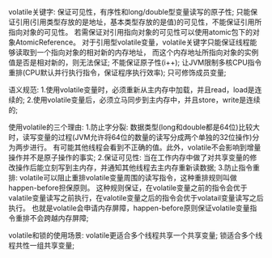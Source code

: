 volatile关键字: 保证可见性，有序性和long/double型变量读写的原子性;
    只能保证引用(引用类型存放的是地址，基本类型存放的是值)的可见性，不能保证引用所指向对象的可见性。
    若需保证对引用指向对象的可见性可以使用atomic包下的对象AtomicReference。
    对于引用型volatile变量，volatile关键字只能保证线程能够读取到一个指向对象的相对新的内存地址，
    而这个内存地址所指向对象的实例值是否是相对新的，则无法保证;
    不能保证原子性(i++);
    让JVM限制多核CPU指令重排(CPU默认并行执行指令，保证程序执行效率);
    只可修饰成员变量;

语义规范:
1.使用volatile变量时，必须重新从主内存中加载，并且read，load是连续的;
2.使用volatile变量后，必须立马同步到主内存中，并且store，write是连续的;

使用volatile的三个理由:
    1.防止字分裂: 数据类型(long和double都是64位)比较大时，读写变量的过程(JVM允许将64位的数量的读写分成两个单独的32位操作)分为两步进行。
      有可能其他线程会看到不正确的值。此外，volatile不会影响到增量操作并不是原子操作的事实;
    2.保证可见性: 当在工作内存中做了对共享变量的修改操作后能立刻写到主内存，并通知其他线程去主内存重新读数据;
    3.防止指令重排: volatile可以阻止重排volatile变量周围的读写指令，这种重排规则叫做happen-before担保原则。
    这种规则保证，在volatile变量之前的指令会优于valatile变量读写之前执行，在valotile变量之后的指令会优于volatail变量读写之后执行。
    也就是volatile会申请内存屏障，happen-before原则保证volatile变量指令重排不会跨越内存屏障;

volatile和锁的使用场景:
    volatile更适合多个线程共享一个共享变量;
    锁适合多个线程共性一组共享变量;